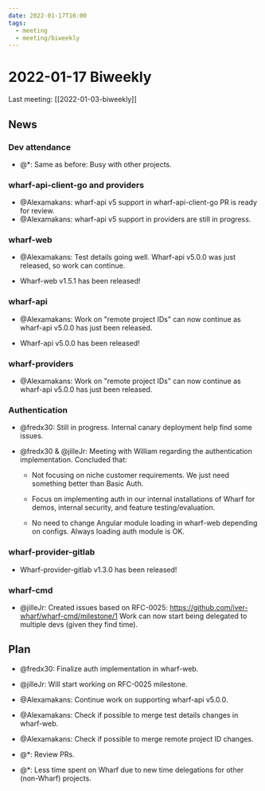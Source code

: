 ```yaml
---
date: 2022-01-17T16:00
tags:
  - meeting
  - meeting/biweekly
---
```


# 2022-01-17 Biweekly

Last meeting: [[2022-01-03-biweekly]]

## News

### Dev attendance

- @\*: Same as before: Busy with other projects.

### wharf-api-client-go and providers

- @Alexamakans: wharf-api v5 support in wharf-api-client-go PR is ready for review.
- @Alexamakans: wharf-api v5 support in providers are still in progress.

### wharf-web

- @Alexamakans: Test details going well. Wharf-api v5.0.0 was just released, so work can continue.

- Wharf-web v1.5.1 has been released!
 
### wharf-api

- @Alexamakans: Work on "remote project IDs" can now continue as wharf-api v5.0.0 has just been released.

- Wharf-api v5.0.0 has been released!

### wharf-providers

- @Alexamakans: Work on "remote project IDs" can now continue as wharf-api v5.0.0 has just been released.

### Authentication

- @fredx30: Still in progress. Internal canary deployment help find some issues.

- @fredx30 & @jilleJr: Meeting with William regarding the authentication implementation. Concluded that:

  - Not focusing on niche customer requirements. We just need something better than Basic Auth.

  - Focus on implementing auth in our internal installations of Wharf for demos, internal security, and feature testing/evaluation.

  - No need to change Angular module loading in wharf-web depending on configs. Always loading auth module is OK.
  
### wharf-provider-gitlab

- Wharf-provider-gitlab v1.3.0 has been released!

### wharf-cmd

- @jilleJr: Created issues based on RFC-0025: <https://github.com/iver-wharf/wharf-cmd/milestone/1>
  Work can now start being delegated to multiple devs (given they find time).

## Plan

- @fredx30: Finalize auth implementation in wharf-web.

- @jilleJr: Will start working on RFC-0025 milestone.

- @Alexamakans: Continue work on supporting wharf-api v5.0.0.

- @Alexamakans: Check if possible to merge test details changes in wharf-web.

- @Alexamakans: Check if possible to merge remote project ID changes.

- @\*: Review PRs.

- @\*: Less time spent on Wharf due to new time delegations for other
  (non-Wharf) projects.
